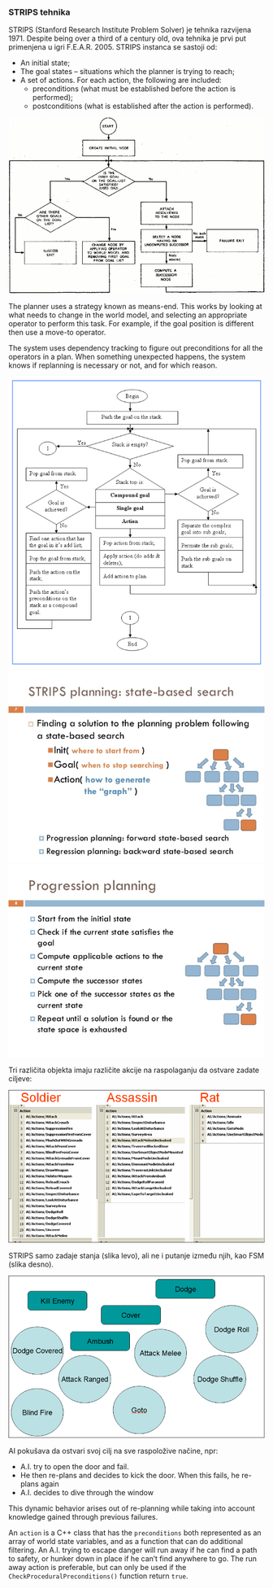 ### STRIPS tehnika

STRIPS (Stanford Research Institute Problem Solver) je tehnika razvijena 1971. Despite being over a third of a century old, ova tehnika je prvi put primenjena u igri F.E.A.R. 2005. STRIPS instanca se sastoji od:

* An initial state;
* The goal states – situations which the planner is trying to reach;
* A set of actions. For each action, the following are included:
  * preconditions (what must be established before the action is performed);
  * postconditions (what is established after the action is performed).

![strips-dijagram](slike/strips-dijagram.png)

The planner uses a strategy known as means-end. This works by looking at what needs to change in the world model, and selecting an appropriate operator to perform this task. For example, if the goal position is different then use a move-to operator.

The system uses dependency tracking to figure out preconditions for all the operators in a plan. When something unexpected happens, the system knows if replanning is necessary or not, and for which reason.

![STRIPS-algorithm](slike/STRIPS-algorithm.png)
![intro-to-strips-planning](slike/intro-to-strips-planning.jpg)
![intro-to-strips-planning-02](slike/intro-to-strips-planning-02.jpg)

Tri različita objekta imaju različite akcije na raspolaganju da ostvare zadate ciljeve:

![ai-akcije](slike/ai-akcije.png)

STRIPS samo zadaje stanja (slika levo), ali ne i putanje između njih, kao FSM (slika desno).

![strips-vs-fsm](slike/strips-vs-fsm.png)

AI pokušava da ostvari svoj cilj na sve raspoložive načine, npr:
* A.I. try to open the door and fail.
* He then re-plans and decides to kick the door. When this fails, he re-plans again
* A.I. decides to dive through the window

This dynamic behavior arises out of re-planning while taking into account knowledge gained through previous failures.

An `action` is a C++ class that has the `preconditions` both represented as an array of world state variables, and as a function that can do additional filtering. An A.I. trying to escape danger will run away if he can find a path to safety, or hunker down in place if he can’t find anywhere to go. The run away action is preferable, but can only be used if the `CheckProceduralPreconditions()` function return `true`.
